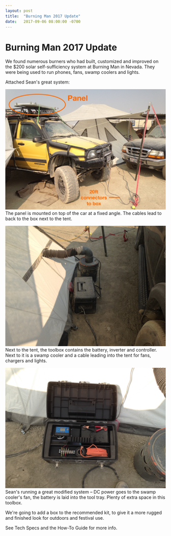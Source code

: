 ```yaml
---
layout: post
title:  "Burning Man 2017 Update"
date:   2017-09-06 08:00:00 -0700
---
```


  


Burning Man 2017 Update
===========

We found numerous burners who had built, customized and improved on the $200 solar self-sufficiency system at Burning Man in Nevada. They were being used to run phones, fans, swamp coolers and lights.

Attached Sean's great system:



![](/img/burningman1.JPG)
The panel is mounted on top of the car at a fixed angle. The cables lead to back to the box next to the tent.

![](/img/burningman2.JPG)
Next to the tent, the toolbox contains the battery, inverter and controller. Next to it is a swamp cooler and a cable leading into the tent for fans, chargers and lights.

![](/img/burningman3.JPG)
Sean's running a great modified system – DC power goes to the swamp cooler's fan, the battery is laid into the tool tray. Plenty of extra space in this toolbox.



We're going to add a box to the recommended kit, to give it a more rugged and finished look for outdoors and festival use.

See Tech Specs and the How-To Guide for more info.